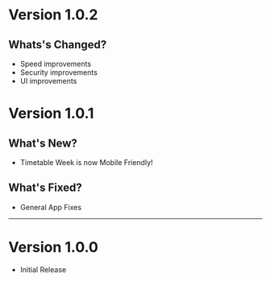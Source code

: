 # Version 1.0.2
## Whats's Changed?
- Speed improvements
- Security improvements
- UI improvements

# Version 1.0.1
## What's New?
- Timetable Week is now Mobile Friendly!

## What's Fixed?
- General App Fixes

---

# Version 1.0.0
- Initial Release